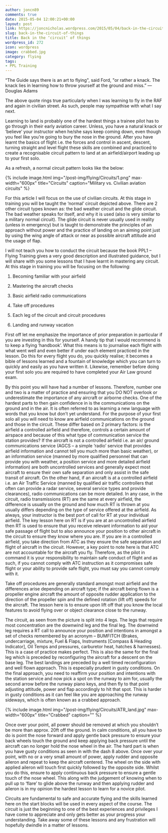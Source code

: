 ```yaml
---
author: joncn89
comments: true
date: 2015-05-04 12:00:21+00:00
layout: post
link: https://joncnicholas.wordpress.com/2015/05/04/back-in-the-circuit-of-things/
slug: back-in-the-circuit-of-things
title: Back in the ‘circuit’ of things
wordpress_id: 272
icon: wordpress
image: crabbed.jpg
category: flying
tags:
- PPL Training
---
```


“The Guide says there is an art to flying", said Ford, "or rather a knack. The knack lies in learning how to throw yourself at the ground and miss.”
― Douglas Adams

The above quote rings true particularly when I was learning to fly in the RAF and again in civilian street. As such, people may sympathise with what I say next.

Learning to land is probably one of the hardest things a trainee pilot has to go through in their early aviation career. Unless, you have a natural knack or ‘believe’ your instructor when he/she says keep coming down, even though you feel like you’re going to bury the nose in the ground. After you have learnt the basics of flight i.e. the forces and control in ascent, descent, turning straight and level flight these skills are combined and practiced to create a recognisable circuit pattern to land at an airfield/airport leading up to your first solo.

As a refresh, a normal circuit pattern looks like the below:

{% include image.html
            img="/post-img/flying/Circuits/1.png"
		max-width="600px"
            title="Circuits"
            caption="Military vs. Civilian aviation circuits" %}

For this article I will focus on the use of civilian circuits. At this stage in training you will be taught the ‘normal’ circuit depicted above. There are 2 other circuit types known as: the bad weather circuit and the glide circuit. The bad weather speaks for itself, and why it is used (also is very similar to a military normal circuit). The glide circuit is never usually used in reality (unless in emergency) but is taught to demonstrate the principles of an approach without power and the practice of landing on an aiming point just by using the wing angle of attack or near as possible aircraft attitude and the usage of flap.

I will not teach you how to conduct the circuit because the book PPL1 – Flying Training gives a very good description and illustrated guidance, but I will share with you some lessons that I have learnt in mastering any circuit. At this stage in training you will be focusing on the following:
	
  1. Becoming familiar with your airfield

	
  2. Mastering the aircraft checks

	
  3. Basic airfield radio communications

	
  4. Take off procedures

	
  5. Each leg of the circuit and circuit procedures

	
  6. Landing and runway vacation


First off let me emphasize the importance of prior preparation in particular if you are investing in this for yourself. A handy tip that I would recommend is to keep a flying ‘handbook’. What this means is to journalise each flight with what went well and even better if under each element practiced in the lesson. Do this for every flight you do, you quickly realise; it becomes a bible of lessons learned and a fountain of knowledge which you can turn to quickly and easily as you have written it. Likewise, remember before doing your first solo you are required to have completed your Air Law ground exam.

By this point you will have had a number of lessons. Therefore, number one and two is a matter of practice and ensuring that you DO NOT overlook or underestimate the importance of any aircraft or airborne checks. One of the hardest parts to then gain confidence in is the communications on the ground and in the air. It is often referred to as learning a new language with words that you know but don’t yet understand. For the purpose of your first solo all you will need to know are airfield communications on the ground and those in the circuit. These differ based on 2 primary factors: is the airfield a controlled airfield and therefore, controls a certain amount of airspace and because of this what type of communication service the station provides? If the aircraft is not a controlled airfield i.e. an air/ ground communications service (AGCS – a simple ‘radio’ service that provides airfield information and cannot tell you much more than basic weather), or an information service (manned by more qualified personnel that can provide you with weather, a position service and more detailed airfield information) are both uncontrolled services and generally expect most aircraft to ensure their own safe separation and only assist in the safe transit of aircraft. On the other hand, if an aircraft is at a controlled airfield i.e. an Air Traffic Service (manned by qualified air traffic controllers that often can provide a radar service, several service types and provide clearances), radio communications can be more detailed. In any case, in the circuit, radio transmissions (RT) are the same at every airfield, the difference is usually on the ground and how much RT is thrown at you usually differs depending on the type of service offered at the airfield. As always, your instructor is the best port of call for RT at your individual airfield. The key lesson here on RT is if you are at an uncontrolled airfield then RT is used to ensure that you receive relevant information to aid your safe passage of flight but to also announce your position to other aircraft in the circuit to ensure they know where you are. If you are in a controlled airfield, you take direction from ATC as they ensure the safe separation and flight of aircraft in the circuit. However, a key point to note here is that ATC are not accountable for the aircraft you fly. Therefore, as the pilot in command it is your responsibility to maintain safe conduct of flight and as such, if you cannot comply with ATC instruction as it compromises safe flight or your ability to provide safe flight, you must say you cannot comply with it.

Take off procedures are generally standard amongst most airfield and the differences arise depending on aircraft type; if the aircraft being flown is a propeller engine aircraft the amount of opposite rudder application to the direction of the propeller spin and the defined rotation (lift off) speeds for the aircraft. The lesson here is to ensure upon lift off that you know the local features to avoid flying over or object clearance close to the runway.

The circuit, as seen from the picture is split into 4 legs. The legs that require most concentration are the downwind leg and the final leg. The downwind leg requires a RT call to announce your position and intentions in amongst a set of checks remembered by an acronym – BUMFITCH (Brakes, undercarriage, mixture, Fuel & Flaps, Instruments [Compass & Heading Indicator], Oil Temps and pressures, carburetor heat, hatches & harnesses). This is a case of practice makes perfect. This is also the same for the final leg which is preceded by reconfiguring the aircraft for a descent on the base leg. The best landings are preceded by a well timed reconfiguration and well flown approach. This is especially prudent in gusty conditions. On the final approach, you need to reaffirm your position and intentions with the station service and now pick a spot on the runway to aim for, usually the second arrow before the runway piano keys, and then fly to that point adjusting attitude, power and flap accordingly to hit that spot. This is harder in gusty conditions as it can feel like you are approaching the runway sideways, which is often known as a crabbed approach.

{% include image.html
            img="/post-img/flying/Circuits/ATR_land.jpg"
		max-width="600px"
            title="Crabbed"
            caption="" %}

Once over your point, all power should be removed at which you shouldn’t be more than approx. 20ft off the ground. In calm conditions, all you have to do is point the nose forward and apply gentle back pressure to ensure your back wheels touch the ground and keep applying back pressure until the aircraft can no longer hold the nose wheel in the air. The hard part is when you have gusty conditions as seen in with the dash 8 above. Once over your point, with no or a very small amount of power, apply rudder and opposite aileron and repeat to keep the aircraft centered. The wheel on the side with applied aileron will touch first quickly followed by the opposite side. Whilst you do this, ensure to apply continuous back pressure to ensure a gentle touch of the nose wheel. This along with the judgement of knowing when to pull up to ‘flare’ to glide above the runway and then applying rudder and aileron is in my opinion the hardest lesson to learn for a novice pilot.

Circuits are fundamental to safe and accurate flying and the skills learned here on the start blocks will be used in every aspect of the course. The circuit is just the beginning to one of the best experiences and privileges I have come to appreciate and only gets better as your progress your understanding. Take away some of these lessons and any frustration will hopefully dwindle in a matter of lessons.
